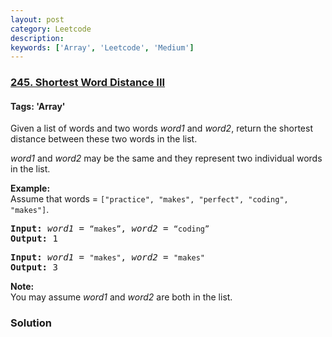 ```yaml
---
layout: post
category: Leetcode
description: 
keywords: ['Array', 'Leetcode', 'Medium']
---
```

### [245. Shortest Word Distance III](https://leetcode.com/problems/shortest-word-distance-iii)

#### Tags: 'Array'

<div class="content__u3I1 question-content__JfgR"><div><p>Given a list of words and two words <em>word1</em> and <em>word2</em>, return the shortest distance between these two words in the list.</p>
<p><em>word1</em> and <em>word2</em> may be the same and they represent two individual words in the list.</p>
<p><strong>Example:</strong><br/>
Assume that words = <code>["practice", "makes", "perfect", "coding", "makes"]</code>.</p>
<pre><b>Input:</b> <em>word1</em> = <code>“makes”</code>, <em>word2</em> = <code>“coding”</code>
<b>Output:</b> 1
</pre>
<pre><b>Input:</b> <em>word1</em> = <code>"makes"</code>, <em>word2</em> = <code>"makes"</code>
<b>Output:</b> 3
</pre>
<p><strong>Note:</strong><br/>
You may assume <em>word1</em> and <em>word2</em> are both in the list.</p>
</div></div>

### Solution
